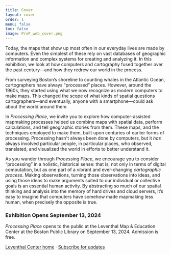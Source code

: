 ```yaml
---
title: Cover
layout: cover
order: 1
menu: false
toc: false
image: ProP_web_cover.png
---
```


Today, the maps that show up most often in our everyday lives are made by computers. Even the simplest of these rely on vast databases of geographic information and complex systems for creating and analyzing it. In this exhibition, we look at how computers and cartography fused together over the past century—and how they redrew our world in the process.

From surveying Boston’s shoreline to counting whales in the Atlantic Ocean, cartographers have always “processed” places. However, around the 1960s, they started using what we now recognize as modern computers to make maps. This changed the scope of what kinds of spatial questions cartographers—and eventually, anyone with a smartphone—could ask about the world around them.

In *Processing Place*, we invite you to explore how computer-assisted mapmaking processes helped us combine maps with spatial data, perform calculations, and tell geographic stories from them. These maps, and the techniques employed to make them, built upon centuries of earlier forms of processing. Processing hasn't always been done by computers, but it *has* always involved particular people, in particular places, who observed, translated, and visualized the world in efforts to better understand it.

As you wander through *Processing Place*, we encourage you to consider “processing” in a holistic, historical sense: that is, not only in terms of digital computation, but as one part of a vibrant and ever-changing *cartographic process*. Making observations, turning those observations into ideas, and using those ideas to make arguments suited to our individual or collective goals is an essential human activity. By abstracting so much of our spatial thinking and analysis into the memory of hard drives and cloud servers, it’s easy to imagine that computers have somehow made mapmaking less human, when precisely the opposite is true.

### Exhibition Opens September 13, 2024

*Processing Place* opens to the public at the Leventhal Map & Education Center at the Boston Public Library on September 13, 2024. Admission is free.

[Leventhal Center home](https://www.leventhalmap.org/) · [Subscribe for updates](https://www.leventhalmap.org/subscribe/)

